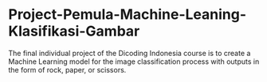# Project-Pemula-Machine-Leaning-Klasifikasi-Gambar
The final individual project of the Dicoding Indonesia course is to create a Machine Learning model for the image classification process with outputs in the form of rock, paper, or scissors.
